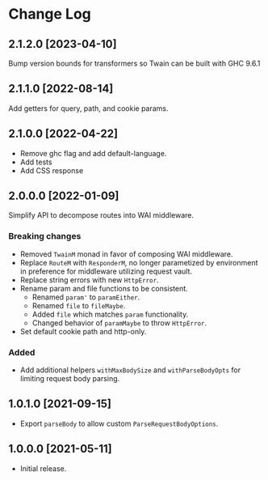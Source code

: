 # Change Log

## 2.1.2.0 [2023-04-10]

Bump version bounds for transformers so Twain can be built with GHC 9.6.1

## 2.1.1.0 [2022-08-14]

Add getters for query, path, and cookie params.

## 2.1.0.0 [2022-04-22]

- Remove ghc flag and add default-language.
- Add tests
- Add CSS response

## 2.0.0.0 [2022-01-09]

Simplify API to decompose routes into WAI middleware.

### Breaking changes

- Removed `TwainM` monad in favor of composing WAI middleware.
- Replace `RouteM` with `ResponderM`, no longer parametized by environment in
  preference for middleware utilizing request vault.
- Replace string errors with new `HttpError`.
- Rename param and file functions to be consistent.
  - Renamed `param'` to `paramEither`.
  - Renamed `file` to `fileMaybe`.
  - Added `file` which matches `param` functionality.
  - Changed behavior of `paramMaybe` to throw `HttpError`.
- Set default cookie path and http-only.

### Added

- Add additional helpers `withMaxBodySize` and `withParseBodyOpts` for limiting
  request body parsing.

## 1.0.1.0 [2021-09-15]

- Export `parseBody` to allow custom `ParseRequestBodyOptions`.

## 1.0.0.0 [2021-05-11]

- Initial release.
